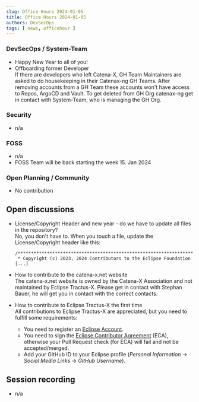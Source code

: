 ```yaml
---
slug: Office Hours 2024-01-05
title: Office Hours 2024-01-05
authors: DevSecOps
tags: [ news, officehour ]
---
```


### DevSecOps / System-Team

- Happy New Year to all of you!
- Offboarding former Developer  
  If there are developers who left Catena-X, GH Team Maintainers are asked to do housekeeping in their
  Catenax-ng GH Teams. After removing accounts from a GH Team these accounts won't have access to Repos, ArgoCD and
  Vault. To get deleted from GH Org catenax-ng get in contact with System-Team, who is managing the GH Org.

### Security

- n/a

### FOSS

- n/a
- FOSS Team will be back starting the week 15. Jan 2024

### Open Planning / Community

- No contribution

## Open discussions

- License/Copyright Header and new year - do we have to update all files in the repository?  
  No, you don't have to. When you touch a file, update the License/Copyright header like this:

  ```text
  /*******************************************************************************
   * Copyright (c) 2023, 2024 Contributors to the Eclipse Foundation
  [...]
  ```

- How to contribute to the catena-x.net website  
  The catena-x.net website is owned by the Catena-X Association and not maintained by Eclipse Tractus-X. Please get in
  contact with Stephan Bauer, he will get you in contact with the correct contacts.
- How to contribute to Eclipse Tractus-X the first time  
  All contributions to Eclipse Tractus-X are appreciated, but you need to fulfill some requirements:
  - You need to register an [Eclipse Account](https://accounts.eclipse.org/user/register).
  - You need to sign the [Eclipse Contributor Agreement](https://www.eclipse.org/legal/ECA.php) (ECA), otherwise your
    Pull Request check (for ECA) will fail and not be accepted/merged.
  - Add your GitHub ID to your Eclipse profile (_Personal Information_ → _Social Media Links_ → _GitHub Username_).

## Session recording

- n/a
